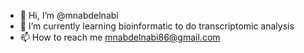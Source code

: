 - 👋 Hi, I’m @mnabdelnabi
- 🌱 I’m currently learning bioinformatic to do transcriptomic analysis
- 📫 How to reach me mnabdelnabi86@gmail.com

<!---
mnabdelnabi/mnabdelnabi is a ✨ special ✨ repository because its `README.md` (this file) appears on your GitHub profile.
You can click the Preview link to take a look at your changes.
--->

